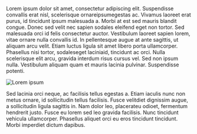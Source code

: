 Lorem ipsum dolor sit amet, consectetur adipiscing elit. Suspendisse convallis erat nisl, 
scelerisque ornareipsumegestas ac. Vivamus laoreet erat purus, id tincidunt ipsum 
malesuada a. Morbi at est sed mauris blandit congue. Donec sed velit nec sapien sodales 
eleifend eget non tortor. Sed malesuada orci id felis consectetur auctor. Vestibulum 
laoreet sapien lorem, vitae ornare nulla convallis id. In pellentesque augue at ante 
sagittis, ut aliquam arcu velit. Etiam luctus ligula sit amet libero porta ullamcorper. 
Phasellus nisi tortor, sodaleseget laciniaid, tincidunt ac orci. Nulla scelerisque elit 
arcu, gravida interdum risus cursus vel. Sed non ipsum nulla. Vestibulum aliquam quam et 
mauris lacinia pulvinar. Suspendisse potenti.

![Lorem ipsum](http://aboutmde.org/loremipsum/lorem-ipsum.jpg)

Sed lacinia orci neque, ac facilisis tellus egestas a. Etiam iaculis nunc non metus 
ornare, id sollicitudin tellus facilisis. Fusce velitdiet dignissim augue, a sollicitudin 
ligula sagittis in. Nam dolor leo, placerateu odioet, fermentum hendrerit justo. Fusce 
eu lorem sed leo gravida facilisis. Nunc tincidunt vehicula ullamcorper. Phasellus aliquet 
orci eu eros tincidunt tincidunt. Morbi imperdiet dictum dapibus. 
